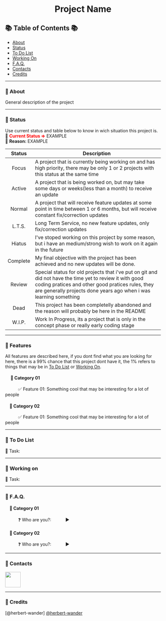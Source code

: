 # <p align="center">Project Name</p>

## :books: Table of Contents :books:

- [About](#diamond_shape_with_a_dot_inside-About)
- [Status](#diamond_shape_with_a_dot_inside-Status)
- [To Do List](#diamond_shape_with_a_dot_inside-To-Do-List)
- [Working On](#diamond_shape_with_a_dot_inside-Working-On)
- [F.A.Q.](#diamond_shape_with_a_dot_inside-FAQ)
- [Contacts](#diamond_shape_with_a_dot_inside-Contacts)
- [Credits](#diamond_shape_with_a_dot_inside-Credits)
_________________
### :diamond_shape_with_a_dot_inside: About
General description of the project
_________________
### :diamond_shape_with_a_dot_inside: Status
Use current status and table below to know in wich situation this project is.<br>
:loudspeaker: **<font color="red">Current Status =></font>** EXAMPLE<br>
:loudspeaker: **Reason:** EXAMPLE
<div align="center">

| Status        | Description |
| :-----------: | ----------- |
| Focus        | A project that is currently being working on and has high priority, there may be only 1 or 2 projects with this status at the same time |
| Active     | A project that is being worked on, but may take some days or weeks(less than a month) to receive an update |
| Normal | A project that will receive feature updates at some point in time between 1 or 6 months, but will receive constant fix/correction updates |
| L.T.S. | Long Term Service, no new feature updates, only fix/correction updates |
| Hiatus | I've stoped working on this project by some reason, but i have an medium/strong wish to work on it again in the future |
| Complete | My final objective with the project has been achieved and no new updates will be done. |
| Review | Special status for old projects that i've put on git and did not have the time yet to review it with good coding pratices and other good pratices rules, they are generally projects done years ago when i was learning something |
| Dead | This project has been completelly abandoned and the reason will probably be here in the README |
| W.I.P. | Work In Progress, its a project that is only in the concept phase or really early coding stage |

</div>

_________________

### :diamond_shape_with_a_dot_inside: Features
All features are described here, if you dont find what you are looking for here, there is a 99% chance that this project dont have it, the 1% refers to things that may be in [To Do List](#diamond_shape_with_a_dot_inside-To-Do-List) or [Working On](#diamond_shape_with_a_dot_inside-Working-On).
#### &emsp; :bookmark: Category 01
&emsp;&emsp;&emsp;:white_check_mark: Feature 01: Something cool that may be interesting for a lot of people
#### &emsp;:bookmark: Category 02
&emsp;&emsp;&emsp;:white_check_mark: Feature 01: Something cool that may be interesting for a lot of people
_________________
### :diamond_shape_with_a_dot_inside: To Do List
:black_square_button: Task: 
_________________
### :diamond_shape_with_a_dot_inside: Working on
:construction: Task:
_________________
### :diamond_shape_with_a_dot_inside: F.A.Q.
#### &emsp;:bookmark: Category 01
&emsp;&emsp;&emsp;:question: Who are you?:
&emsp;&emsp;&emsp;:arrow_forward:
#### &emsp;:bookmark: Category 02
&emsp;&emsp;&emsp;:question: Who are you?:
&emsp;&emsp;&emsp;:arrow_forward:
_________________
### :diamond_shape_with_a_dot_inside: Contacts
<a href="https://www.google.com" target="_blank"><img src="https://mmos.com/wp-content/uploads/2017/06/discord-banner.jpg" height=50></a>

_________________
### :diamond_shape_with_a_dot_inside: Credits
[@herbert-wander]
[@herbert-wander](https://github.com/herbert-wander)
